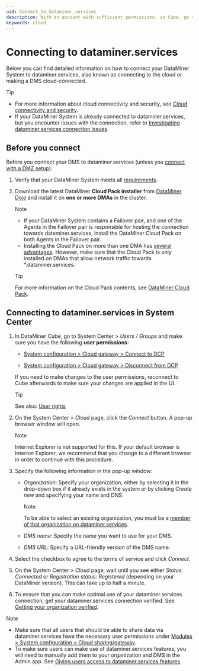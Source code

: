 ```yaml
---
uid: Connect_to_dataminer_services
description: With an account with sufficient permissions, in Cube, go to System Center > Cloud, and click Connect. Then enter your organization, DMS name, and URL.
keywords: cloud
---
```


# Connecting to dataminer.services

Below you can find detailed information on how to connect your DataMiner System to dataminer.services, also known as connecting to the cloud or making a DMS cloud-connected.

> [!TIP]
>
> - For more information about cloud connectivity and security, see [Cloud connectivity and security](xref:Cloud_connectivity_and_security#connecting-to-dataminerservices).
> - If your DataMiner System is already connected to dataminer.services, but you encounter issues with the connection, refer to [Investigating dataminer.services connection issues](xref:Cloud_Connection_Issues).

## Before you connect

Before you connect your DMS to dataminer.services (unless you [connect with a DMZ setup](xref:Connect_to_cloud_with_DMZ)):

1. Verify that your DataMiner System meets all [requirements](xref:Connect_to_cloud_requirements).

1. Download the latest DataMiner **Cloud Pack installer** from [DataMiner Dojo](https://community.dataminer.services/dataminer-cloud-pack/) and install it on **one or more DMAs** in the cluster.

   > [!NOTE]
   >
   > - If your DataMiner System contains a Failover pair, and one of the Agents in the Failover pair is responsible for hosting the connection towards dataminer.services, install the DataMiner Cloud Pack on both Agents in the Failover pair.
   > - Installing the Cloud Pack on more than one DMA has [several advantages](xref:FAQ_DCP#do-all-agents-in-a-dms-have-to-be-connected-to-dataminerservices). However, make sure that the Cloud Pack is only installed on DMAs that allow network traffic towards *.dataminer.services.

   > [!TIP]
   > For more information on the Cloud Pack contents, see [DataMiner Cloud Pack](xref:CloudPackages).

## Connecting to dataminer.services in System Center

1. In DataMiner Cube, go to System Center \> *Users / Groups* and make sure you have the following **user permissions**:

   - [System configuration > Cloud gateway > Connect to DCP](xref:DataMiner_user_permissions#modules--system-configuration--cloud-sharinggateway--connect-to-clouddcp)

   - [System configuration > Cloud gateway > Disconnect from DCP](xref:DataMiner_user_permissions#modules--system-configuration--cloud-sharinggateway--disconnect-from-clouddcp)

   If you need to make changes to the user permissions, reconnect to Cube afterwards to make sure your changes are applied in the UI.
   
   > [!TIP]
   > See also: [User rights](xref:User_rights)

1. On the System Center \> *Cloud* page, click the *Connect* button. A pop-up browser window will open.

   > [!NOTE]
   > Internet Explorer is not supported for this. If your default browser is Internet Explorer, we recommend that you change to a different browser in order to continue with this procedure.

1. Specify the following information in the pop-up window:

   - *Organization*: Specify your organization, either by selecting it in the drop-down box if it already exists in the system or by clicking *Create new* and specifying your name and DNS.

     > [!NOTE]
     > To be able to select an existing organization, you must be a [member of that organization on dataminer.services](xref:Giving_users_access_to_cloud_features).

   - *DMS name*: Specify the name you want to use for your DMS.

   - *DMS URL*: Specify a URL-friendly version of the DMS name.

1. Select the checkbox to agree to the terms of service and click *Connect*.

1. On the System Center > *Cloud* page, wait until you see either *Status: Connected* or *Registration status: Registered* (depending on your DataMiner version<!-- RN 38715 -->). This can take up to half a minute.

1. To ensure that you can make optimal use of your dataminer.services connection, get your dataminer.services connection verified. See [Getting your organization verified](xref:CloudConnectionVerification).

> [!NOTE]
>
> - Make sure that all users that should be able to share data via dataminer.services have the necessary user permissions under [Modules > System configuration > Cloud sharing/gateway](xref:DataMiner_user_permissions#modules--system-configuration--cloud-sharinggateway).
> - To make sure users can make use of dataminer.services features, you will need to manually add them to your organization and DMS in the Admin app. See [Giving users access to dataminer.services features](xref:Giving_users_access_to_cloud_features).
